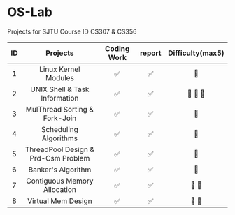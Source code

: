 # OS-Lab

Projects for SJTU Course ID CS307 & CS356

|ID| Projects | Coding Work | report | Difficulty(max5)|
| :------: | :------: | :---------: | :----: | :---: |
| 1 |     Linux Kernel Modules       |    :white_check_mark:  |  :white_check_mark:| :small_red_triangle: |
| 2 |       UNIX Shell & Task Information      |   :white_check_mark:  |  :white_check_mark: | :small_red_triangle: :small_red_triangle: :small_red_triangle: |
| 3 |      MulThread Sorting & Fork-Join       |:white_check_mark:| :white_check_mark: |:small_red_triangle: |
| 4 |       Scheduling Algorithms      |      :white_check_mark: |  :white_check_mark:  | :small_red_triangle: |
| 5 |    ThreadPool Design & Prd-Csm Problem        |     :white_check_mark:   |  :white_check_mark:  | :small_red_triangle: |
| 6 |      Banker's Algorithm       |   :white_check_mark:    |  :white_check_mark:  | :small_red_triangle: |
| 7 |    Contiguous Memory Allocation         |    :white_check_mark:    | :white_check_mark: | :small_red_triangle: :small_red_triangle: |
| 8 |       Virtual Mem Design      | :white_check_mark: | :white_check_mark: | :small_red_triangle: :small_red_triangle: |
